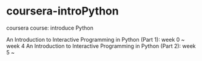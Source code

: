 # coursera-introPython
coursera course: introduce Python


An Introduction to Interactive Programming in Python (Part 1): week 0 ~ week 4
An Introduction to Interactive Programming in Python (Part 2): week 5 ~ 

